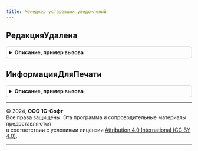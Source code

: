 ```yaml
---
title: Менеджер устаревших уведомлений
---
```



## РедакцияУдалена
<details style="margin: 1em 0; padding: 0.5em; border: 1px solid #ccc; border-radius: 6px;">

<summary style="font-weight: bold; cursor: pointer;">Описание, пример вызова</summary>

```bsl

Функция РедакцияУдалена(ИмяОтчета, ИмяФормы) Экспорт
```

Пример вызова
```bsl
Результат = МенеджерУстаревшихУведомлений.РедакцияУдалена(ИмяОтчета, ИмяФормы) 
```
</details>

## ИнформацияДляПечати
<details style="margin: 1em 0; padding: 0.5em; border: 1px solid #ccc; border-radius: 6px;">

<summary style="font-weight: bold; cursor: pointer;">Описание, пример вызова</summary>

```bsl

Функция ИнформацияДляПечати(Ссылка) Экспорт
```

Пример вызова
```bsl
Результат = МенеджерУстаревшихУведомлений.ИнформацияДляПечати(Ссылка) 
```
</details>

---

© 2024, **ООО 1С-Софт**  
Все права защищены. Эта программа и сопроводительные материалы предоставляются  
в соответствии с условиями лицензии [Attribution 4.0 International (CC BY 4.0)](https://creativecommons.org/licenses/by/4.0/legalcode).

---
